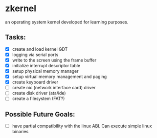 # zkernel
an operating system kernel developed for learning purposes.

## Tasks:
- [x] create and load kernel GDT
- [x] logging via serial ports
- [x] write to the screen using the frame buffer
- [x] initialize interrupt descriptor table
- [x] setup physical memory manager
- [x] setup virtual memory management and paging
- [x] create keyboard driver
- [ ] create nic (network interface card) driver
- [ ] create disk driver (ata/ide)
- [ ] create a filesystem (FAT?)

## Possible Future Goals:
- [ ] have partial compatibility with the linux ABI. Can execute simple linux binaries
